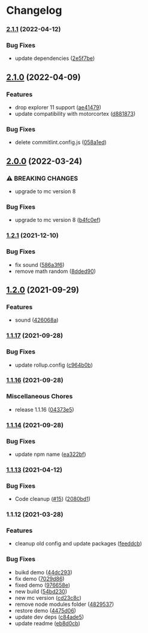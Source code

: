 # Changelog

### [2.1.1](https://github.com/kissmybutton/motorcortex-video/compare/v2.1.0...v2.1.1) (2022-04-12)


### Bug Fixes

* update dependencies ([2e5f7be](https://github.com/kissmybutton/motorcortex-video/commit/2e5f7be73110698d261974ca741fdc4a8361b668))

## [2.1.0](https://github.com/kissmybutton/motorcortex-video/compare/v2.0.0...v2.1.0) (2022-04-09)


### Features

* drop explorer 11 support ([ae41479](https://github.com/kissmybutton/motorcortex-video/commit/ae41479eee0fd99678fc88c5e63009740b583f21))
* update compatibility with motorcortex ([d881873](https://github.com/kissmybutton/motorcortex-video/commit/d881873b63c22cae934171f5bfa848728f41ab9e))


### Bug Fixes

* delete commitlint.config.js ([058a1ed](https://github.com/kissmybutton/motorcortex-video/commit/058a1edaf0219efc4d11d7eb01f22ab003c4f1b4))

## [2.0.0](https://github.com/kissmybutton/motorcortex-video/compare/v1.2.1...v2.0.0) (2022-03-24)


### ⚠ BREAKING CHANGES

* upgrade to mc version 8

### Bug Fixes

* upgrade to mc version 8 ([b4fc0ef](https://github.com/kissmybutton/motorcortex-video/commit/b4fc0efa22fcaa09ad91ec2ab27b5489e4838bd8))

### [1.2.1](https://www.github.com/kissmybutton/motorcortex-video/compare/v1.2.0...v1.2.1) (2021-12-10)


### Bug Fixes

* fix sound ([586a3f6](https://www.github.com/kissmybutton/motorcortex-video/commit/586a3f6be7d2dbc886fcb05254cce4f909f201e9))
* remove math random ([8dded90](https://www.github.com/kissmybutton/motorcortex-video/commit/8dded90a2e267f95e3c6ec2912e76d917b845d2b))

## [1.2.0](https://www.github.com/kissmybutton/motorcortex-video/compare/v1.1.17...v1.2.0) (2021-09-29)


### Features

* sound ([426068a](https://www.github.com/kissmybutton/motorcortex-video/commit/426068a967960d5214f32c83bbb0c22f13e12966))

### [1.1.17](https://www.github.com/kissmybutton/motorcortex-video/compare/v1.1.16...v1.1.17) (2021-09-28)


### Bug Fixes

* update rollup.config ([c964b0b](https://www.github.com/kissmybutton/motorcortex-video/commit/c964b0bd4d1b77a3f23c6af9f24cf0ffc3714cd4))

### [1.1.16](https://www.github.com/kissmybutton/motorcortex-video/compare/v1.1.14...v1.1.16) (2021-09-28)


### Miscellaneous Chores

* release 1.1.16 ([04373e5](https://www.github.com/kissmybutton/motorcortex-video/commit/04373e5fef5a2112282274102e0850a39f9f9ce1))

### [1.1.14](https://www.github.com/kissmybutton/motorcortex-video/compare/v1.1.13...v1.1.14) (2021-09-28)


### Bug Fixes

* update npm name ([ea322bf](https://www.github.com/kissmybutton/motorcortex-video/commit/ea322bfa644470c47ce87080cfa2f324e0e48ee9))

### [1.1.13](https://www.github.com/kissmybutton/motorcortex-video/compare/v1.1.12...v1.1.13) (2021-04-12)


### Bug Fixes

* Code cleanup ([#15](https://www.github.com/kissmybutton/motorcortex-video/issues/15)) ([2080bd1](https://www.github.com/kissmybutton/motorcortex-video/commit/2080bd11b8aa520f486bd7166dc00c02ebda455f))

### 1.1.12 (2021-03-28)


### Features

* cleanup old config and update packages ([feeddcb](https://www.github.com/kissmybutton/motorcortex-video/commit/feeddcbdf293c2a27da0f3b46f53642605229cdb))


### Bug Fixes

* buikd demo ([44dc293](https://www.github.com/kissmybutton/motorcortex-video/commit/44dc29392d984e7a3a400d28dde691ac28ca35a5))
* fix demo ([7029d86](https://www.github.com/kissmybutton/motorcortex-video/commit/7029d8616a256a9edc3ae8dfa5fd04b892f3bb44))
* fixed demo ([976658e](https://www.github.com/kissmybutton/motorcortex-video/commit/976658e2f2a6fdfedc11b18452067eb93f1a3f86))
* new build ([54bd230](https://www.github.com/kissmybutton/motorcortex-video/commit/54bd23039d89bc233eb79a0481fd6e53c633f417))
* new mc version ([cd23c8c](https://www.github.com/kissmybutton/motorcortex-video/commit/cd23c8c32a6f4fb5c016a4ffbea258531162c407))
* remove node modules folder ([4829537](https://www.github.com/kissmybutton/motorcortex-video/commit/48295376c60ca6e682600ee394fffdaa03c96eb6))
* restore demo ([4475d06](https://www.github.com/kissmybutton/motorcortex-video/commit/4475d06e7c8549d9e522b2a779154558c0e57eba))
* update dev deps ([c84ade5](https://www.github.com/kissmybutton/motorcortex-video/commit/c84ade545b8dfa94aa136d54f1de6d39fb65dad8))
* update readme ([eb8d0cb](https://www.github.com/kissmybutton/motorcortex-video/commit/eb8d0cb3b4dc21ba89cd4be98d2bebfd8e2860ee))
